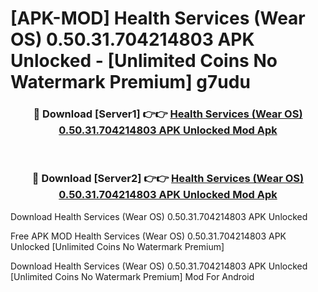 # [APK-MOD] Health Services (Wear OS) 0.50.31.704214803 APK Unlocked - [Unlimited Coins No Watermark Premium] g7udu



<div align="center">
<h3>🔴 Download [Server1] 👉👉 <a href="https://momento.my/?title=Health_Services_(Wear_OS)_0.50.31.704214803_APK_Unlocked">Health Services (Wear OS) 0.50.31.704214803 APK Unlocked Mod Apk</a></h3><br>

<h3>🔴 Download [Server2] 👉👉 <a href="https://momento.my/?title=Health_Services_(Wear_OS)_0.50.31.704214803_APK_Unlocked">Health Services (Wear OS) 0.50.31.704214803 APK Unlocked Mod Apk</a></h3>
</div>



Download Health Services (Wear OS) 0.50.31.704214803 APK Unlocked 

Free APK MOD Health Services (Wear OS) 0.50.31.704214803 APK Unlocked [Unlimited Coins No Watermark Premium]

Download Health Services (Wear OS) 0.50.31.704214803 APK Unlocked [Unlimited Coins No Watermark Premium] Mod For Android
